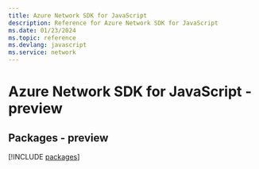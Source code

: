 ```yaml
---
title: Azure Network SDK for JavaScript
description: Reference for Azure Network SDK for JavaScript
ms.date: 01/23/2024
ms.topic: reference
ms.devlang: javascript
ms.service: network
---
```

# Azure Network SDK for JavaScript - preview
## Packages - preview
[!INCLUDE [packages](network-index.md)]